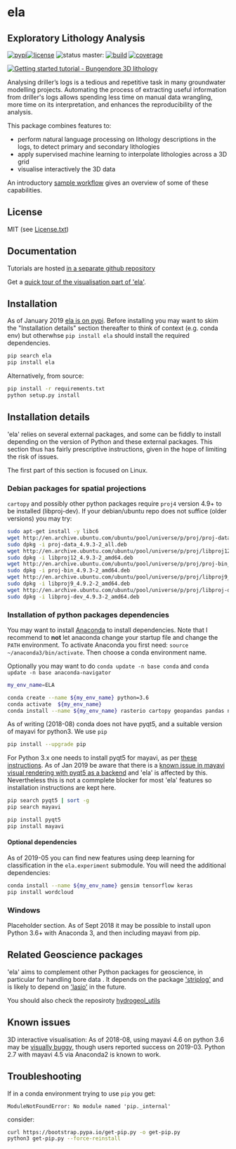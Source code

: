 # ela

## Exploratory Lithology Analysis

[![pypi](https://img.shields.io/pypi/v/ela.svg?logo=python&logoColor=white)](https://pypi.org/project/ela/)[![license](http://img.shields.io/badge/license-MIT-blue.svg)](https://github.com/jmp75/pyela/blob/devel/LICENSE.txt) ![status](https://img.shields.io/badge/status-alpha-blue.svg) master: [![build](https://img.shields.io/travis/jmp75/pyela.svg?branch=master)](https://travis-ci.org/jmp75/pyela)
[![coverage](https://coveralls.io/repos/github/jmp75/pyela/badge.svg?branch=master)](https://coveralls.io/github/jmp75/pyela?branch=master)

[![Getting started tutorial - Bungendore 3D lithology](https://raw.githubusercontent.com/jmp75/pyela-doc/master/tutorials/img/3d_overlay_bungendore_clay_lithology_small.png "Getting started tutorial - Bungendore 3D lithology")](https://github.com/jmp75/pyela-doc/blob/master/tutorials/getting_started.ipynb)

Analysing driller’s logs is a tedious and repetitive task in many groundwater modelling projects. Automating the process of extracting useful information from driller's logs allows spending less time on manual data wrangling, more time on its interpretation, and enhances the reproducibility of the analysis.

This package combines features to:

* perform natural language processing on lithology descriptions in the logs, to detect primary and secondary lithologies
* apply supervised machine learning to interpolate lithologies across a 3D grid
* visualise interactively the 3D data

An introductory [sample workflow](https://github.com/jmp75/pyela-doc/blob/master/tutorials/getting_started.ipynb) gives an overview of some of these capabilities.

## License

MIT (see [License.txt](https://github.com/jmp75/pyela/blob/master/LICENSE.txt))

## Documentation

Tutorials are hosted [in a separate github repository](https://github.com/jmp75/pyela-doc)

Get a [quick tour of the visualisation part of 'ela'](https://github.com/jmp75/pyela/blob/master/docs/visual_tour.md).

## Installation 

As of January 2019 [ela is on pypi](https://pypi.org/project/ela/). Before installing you may want to skim the "Installation details" section thereafter to think of context (e.g. conda env) but otherwhse `pip install ela` should install the required dependencies.

```bash
pip search ela
pip install ela
```

Alternatively, from source:

```bash
pip install -r requirements.txt
python setup.py install
```

## Installation details

'ela' relies on several external packages, and some can be fiddly to install depending on the version of Python and these external packages. This section thus has fairly prescriptive instructions, given in the hope of limiting the risk of issues.

The first part of this section is focused on Linux.

### Debian packages for spatial projections

`cartopy` and possibly other python packages require `proj4` version 4.9+ to be installed (libproj-dev). If your debian/ubuntu repo does not suffice (older versions) you may try:

```bash
sudo apt-get install -y libc6  
wget http://en.archive.ubuntu.com/ubuntu/pool/universe/p/proj/proj-data_4.9.3-2_all.deb
sudo dpkg -i proj-data_4.9.3-2_all.deb
wget http://en.archive.ubuntu.com/ubuntu/pool/universe/p/proj/libproj12_4.9.3-2_amd64.deb
sudo dpkg -i libproj12_4.9.3-2_amd64.deb
wget http://en.archive.ubuntu.com/ubuntu/pool/universe/p/proj/proj-bin_4.9.3-2_amd64.deb
sudo dpkg -i proj-bin_4.9.3-2_amd64.deb
wget http://en.archive.ubuntu.com/ubuntu/pool/universe/p/proj/libproj9_4.9.2-2_amd64.deb 
sudo dpkg -i libproj9_4.9.2-2_amd64.deb
wget http://en.archive.ubuntu.com/ubuntu/pool/universe/p/proj/libproj-dev_4.9.3-2_amd64.deb
sudo dpkg -i libproj-dev_4.9.3-2_amd64.deb
```

### Installation of python packages dependencies

You may want to install [Anaconda](http://docs.continuum.io/anaconda/install) to install dependencies. Note that I recommend to **not** let anaconda change your startup file and change the `PATH` environment. To activate Anaconda you first need: `source ~/anaconda3/bin/activate`. Then choose a conda environment name.

Optionally you may want to do `conda update -n base conda` and `conda update -n base anaconda-navigator`

```bash
my_env_name=ELA
```

```bash
conda create --name ${my_env_name} python=3.6
conda activate  ${my_env_name}
conda install --name ${my_env_name} rasterio cartopy geopandas pandas nltk scikit-learn scikit-image matplotlib vtk
```

As of writing (2018-08) conda does not have pyqt5, and a suitable version of mayavi for python3. We use `pip`

```bash
pip install --upgrade pip
```

For Python 3.x one needs to install pyqt5 for mayavi, as per [these instructions](https://docs.enthought.com/mayavi/mayavi/installation.html). As of Jan 2019 be aware that there is a [known issue in mayavi visual rendering with pyqt5 as a backend](https://github.com/enthought/mayavi/issues/656) and 'ela' is affected by this. Nevertheless this is not a commplete blocker for most 'ela' features so installation instructions are kept here.

```bash
pip search pyqt5 | sort -g
pip search mayavi
```

```bash
pip install pyqt5
pip install mayavi
```

#### Optional dependencies

As of 2019-05 you can find new features using deep learning for classification in the `ela.experiment` submodule. You will need the additional dependencies:

```bash
conda install --name ${my_env_name} gensim tensorflow keras
pip install wordcloud
```

### Windows

Placeholder section. As of Sept 2018 it may be possible to install upon Python 3.6+ with Anaconda 3, and then including mayavi from pip.

## Related Geoscience packages

'ela' aims to complement other Python packages for geoscience, in particular for handling bore data . It depends on the package ['striplog'](https://github.com/agile-geoscience/striplog) and is likely to depend on ['lasio'](https://github.com/kinverarity1/lasio) in the future.

You should also check the reposiroty [hydrogeol_utils](https://github.com/Neil-Symington/hydrogeol_utils)

## Known issues

3D interactive visualisation: As of 2018-08, using mayavi 4.6 on python 3.6 may be [visually buggy](https://github.com/enthought/mayavi/issues/656), though users reported success on 2019-03. Python 2.7 with mayavi 4.5 via Anaconda2 is known to 
work.

## Troubleshooting

If in a conda environment trying to use `pip` you get:

```text
ModuleNotFoundError: No module named 'pip._internal'
```

consider:

```bash
curl https://bootstrap.pypa.io/get-pip.py -o get-pip.py
python3 get-pip.py --force-reinstall
```